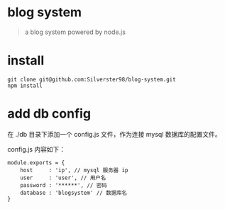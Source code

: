 # blog system

> a blog system powered by node.js

# install
```
git clone git@github.com:Silverster98/blog-system.git
npm install
```

# add db config
在 ./db 目录下添加一个 config.js 文件，作为连接 mysql 数据库的配置文件。

config.js 内容如下：
```
module.exports = {
    host     : 'ip', // mysql 服务器 ip
    user     : 'user', // 用户名
    password : '******', // 密码
    database : 'blogsystem' // 数据库名
}
```


